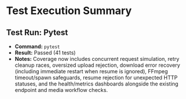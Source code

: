 # Test Execution Summary

## Test Run: Pytest
- **Command:** `pytest`
- **Result:** Passed (41 tests)
- **Notes:** Coverage now includes concurrent request simulation, retry cleanup races, oversized upload rejection, download error recovery (including immediate restart when resume is ignored), FFmpeg timeout/spawn safeguards, resume rejection for unexpected HTTP statuses, and the health/metrics dashboards alongside the existing endpoint and media workflow checks.

